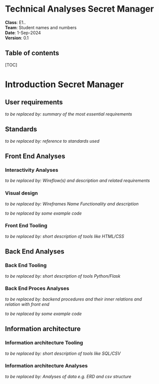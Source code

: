 # Technical Analyses Secret Manager

**Class**: E1..\
**Team**:  Student names and numbers \
**Date**: 1-Sep-2024 \
**Version**: 0.1 

## Table of contents
[TOC]

# Introduction Secret Manager

## User requirements

_to be replaced by: summary of the most essential requirements_

## Standards

_to be replaced by: reference to standards used_

## Front End Analyses

### Interactivity Analyses

_to be replaced by: Wireflow(s) and description and related requirements_

### Visual design

_to be replaced by:  Wireframes Name Functionality and description_

_to be replaced by some example code_

### Front End Tooling

_to be replaced by: short description of tools like HTML/CSS_

## Back End Analyses

### Back End Tooling

_to be replaced by: short description of tools Python/Flask_

### Back End Proces Analyses 

_to be replaced by: backend procedures and their inner relations and relation with front end_

_to be replaced by some example code_

## Information architecture

### Information architecture Tooling

_to be replaced by: short description of tools like SQL/CSV_

### Information architecture Analyses 

_to be replaced by: Analyses of data e.g. ERD and csv structure_ 
